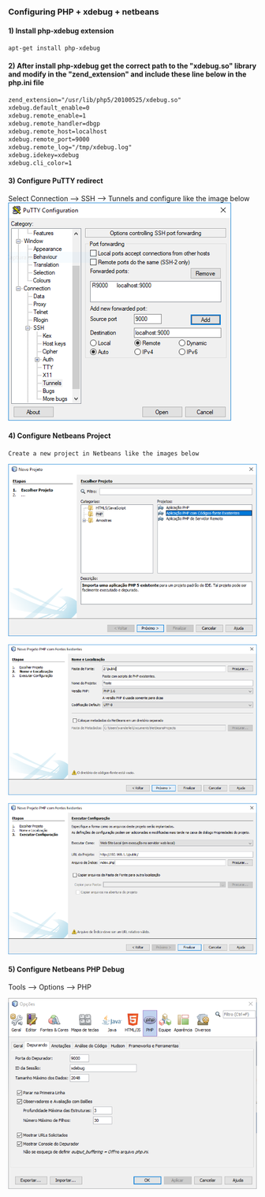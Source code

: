 ### Configuring PHP + xdebug + netbeans

#### 1) Install php-xdebug extension
````
apt-get install php-xdebug
````


#### 2) After install php-xdebug get the correct path to the "xdebug.so" library and modify in the "zend_extension" and include these line below in the php.ini file
````
zend_extension="/usr/lib/php5/20100525/xdebug.so"
xdebug.default_enable=0
xdebug.remote_enable=1
xdebug.remote_handler=dbgp
xdebug.remote_host=localhost
xdebug.remote_port=9000
xdebug.remote_log="/tmp/xdebug.log"
xdebug.idekey=xdebug
xdebug.cli_color=1
````


#### 3) Configure PuTTY redirect
Select Connection --> SSH --> Tunnels and configure like the image below
![Alt text](putty_redirect_port.png "")



#### 4) Configure Netbeans Project
````
Create a new project in Netbeans like the images below
````
![Alt text](netbeans_project_1.png "")

![Alt text](netbeans_project_2.png "")

![Alt text](netbeans_project_3.png "")



#### 5) Configure Netbeans PHP Debug
Tools --> Options --> PHP

![Alt text](netbeans_xdebug.png "")
